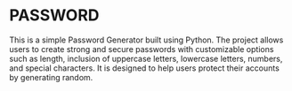 # PASSWORD
This is a simple Password Generator built using Python. The project allows users to create strong and secure passwords with customizable options such as length, inclusion of uppercase letters, lowercase letters, numbers, and special characters.  It is designed to help users protect their accounts by generating random.
